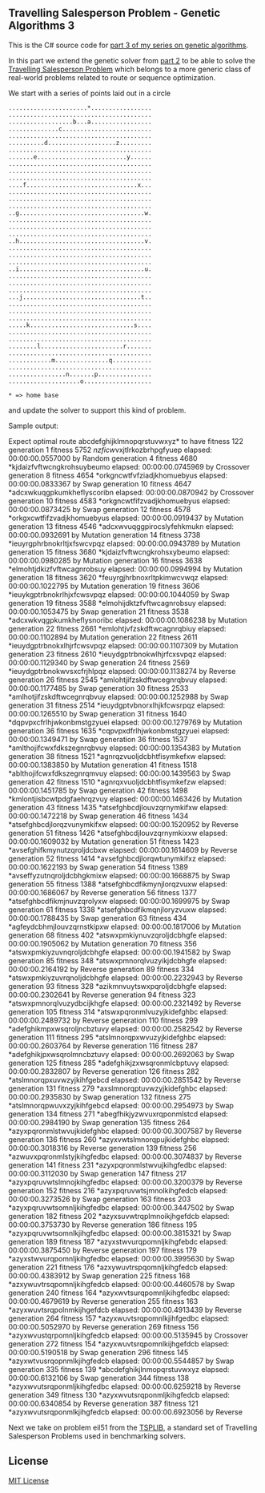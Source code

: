 ## Travelling Salesperson Problem - Genetic Algorithms 3

This is the C# source code for [part 3 of my series on genetic algorithms][part3].

In this part we extend the genetic solver from [part 2][part2] to be able to solve the [Travelling Salesperson Problem][wikipedia] which belongs to a more generic class of real-world problems related to route or sequence optimization.  

We start with a series of points laid out in a circle 

	......................*.................
	........................................
	..................b...a.................
	..............c.........................
	........................................
	..........d...................z.........
	........................................
	.......e.........................y......
	........................................
	........................................
	........................................
	....f...............................x...
	........................................
	........................................
	........................................
	..g...................................w.
	........................................
	........................................
	........................................
	..h...................................v.
	........................................
	........................................
	........................................
	..i...................................u.
	........................................
	........................................
	........................................
	...j.................................t..
	........................................
	........................................
	........................................
	.....k.............................s....
	........................................
	........................................
	........l.......................r.......
	........................................
	............m...............q...........
	........................................
	................n.......p...............
	....................o...................

	* => home base
	
and update the solver to support this kind of problem.	

Sample output:

Expect optimal route abcdefghijklmnopqrstuvwxyz* to have fitness 122
generation     1 fitness  5752 *nzficw*vxjtlrkozbrhpgfyuep  elapsed: 00:00:00.0557000 by Random
generation     4 fitness  4680 *kjdaizfvftwcngkrohsuybeumo  elapsed: 00:00:00.0745969 by Crossover
generation     8 fitness  4654 *orkgncwtfvfziadjkhomuebyus  elapsed: 00:00:00.0833367 by Swap
generation    10 fitness  4647 *adcxwkuqgpkumkheflyscoribn  elapsed: 00:00:00.0870942 by Crossover
generation    10 fitness  4583 *orkgncwtfifzvadjkhomuebyus  elapsed: 00:00:00.0873425 by Swap
generation    12 fitness  4578 *orkgxcwtfifzvadjkhomuebyus  elapsed: 00:00:00.0919437 by Mutation
generation    13 fitness  4546 *adcxwvuqggpirocslyfehkmukn  elapsed: 00:00:00.0932691 by Mutation
generation    14 fitness  3738 *ieuyrgphrbnokrltjxfswcvpqz  elapsed: 00:00:00.0943789 by Mutation
generation    15 fitness  3680 *kjdaizfvftwcngkrohsxybeumo  elapsed: 00:00:00.0980285 by Mutation
generation    16 fitness  3638 *elmohtjdkizfvftwcagnrobsuy  elapsed: 00:00:00.0994994 by Mutation
generation    18 fitness  3620 *feuyrgjhrbnoxrltpkimwcvwqz  elapsed: 00:00:00.1022795 by Mutation
generation    19 fitness  3606 *ieuykgptrbnokrlhjxfcwsvpqz  elapsed: 00:00:00.1044059 by Swap
generation    19 fitness  3588 *elmohijdktzfvftwcagnrobsuy  elapsed: 00:00:00.1053475 by Swap
generation    21 fitness  3538 *adcxwkvqgpkumkheflysnoribc  elapsed: 00:00:00.1086238 by Mutation
generation    22 fitness  2661 *emlohtjvfzskdftwcagnrqbiuy  elapsed: 00:00:00.1102894 by Mutation
generation    22 fitness  2611 *ieuydgptrbnokxlhjrfcwsvpqz  elapsed: 00:00:00.1107309 by Mutation
generation    23 fitness  2610 *ieuydgptrbnokwlhjrfcxsvpqz  elapsed: 00:00:00.1129340 by Swap
generation    24 fitness  2569 *ieuydgptrbnokwvsxcfrjhlpqz  elapsed: 00:00:00.1138274 by Reverse
generation    26 fitness  2545 *amlohtjifzskdftwcegnrqbvuy  elapsed: 00:00:00.1177485 by Swap
generation    30 fitness  2533 *amlhotjifzskdftwcegnrqbvuy  elapsed: 00:00:00.1252988 by Swap
generation    31 fitness  2514 *ieuydgptvbnorxlhjkfcwsrpqz  elapsed: 00:00:00.1265510 by Swap
generation    31 fitness  1640 *dqpvpxcfrlhjwkonbmstgzyuei  elapsed: 00:00:00.1279769 by Mutation
generation    36 fitness  1635 *cqpvpxdfrlhjwkonbmstgzyuei  elapsed: 00:00:00.1349471 by Swap
generation    36 fitness  1537 *amlthojifcwxfdkszegnrqbvuy  elapsed: 00:00:00.1354383 by Mutation
generation    38 fitness  1521 *agnrqzvuoljdcbhtfisymkefxw  elapsed: 00:00:00.1383850 by Mutation
generation    41 fitness  1518 *ablthojifcwxfdkszegnrqmvuy  elapsed: 00:00:00.1439563 by Swap
generation    42 fitness  1510 *agnrqxvuoljdcbhtfisymkefzw  elapsed: 00:00:00.1451785 by Swap
generation    42 fitness  1498 *kmlontjisbcwtpdgfaehrqzvuy  elapsed: 00:00:00.1463426 by Mutation
generation    43 fitness  1435 *atsefghbcdjlouvzqrnymkifxw  elapsed: 00:00:00.1472218 by Swap
generation    46 fitness  1434 *atsefghbcdjlorqzvunymkifxw  elapsed: 00:00:00.1520952 by Reverse
generation    51 fitness  1426 *atsefghbcdjlouvzqrnymkixxw  elapsed: 00:00:00.1609032 by Mutation
generation    51 fitness  1423 *avsefghifkmynutzqroljdcbxw  elapsed: 00:00:00.1614609 by Reverse
generation    52 fitness  1414 *avsefghbcdjlorqwtunymkifxz  elapsed: 00:00:00.1622193 by Swap
generation    54 fitness  1389 *avseffyzutnqroljdcbhgkmixw  elapsed: 00:00:00.1668875 by Swap
generation    55 fitness  1388 *atsefghbcdfikmynjlorqzvuxw  elapsed: 00:00:00.1686067 by Reverse
generation    56 fitness  1377 *atsefghbcdfikmjnuvzqrolyxw  elapsed: 00:00:00.1699975 by Swap
generation    61 fitness  1338 *atsefghbcdfikmqnjloryzvuxw  elapsed: 00:00:00.1788435 by Swap
generation    63 fitness   434 *agfeydcbhmjlouvzqrnstkipxw  elapsed: 00:00:00.1817006 by Mutation
generation    68 fitness   402 *atswxpmkiynuvzqroljdcbhgfe  elapsed: 00:00:00.1905062 by Mutation
generation    70 fitness   356 *atswxpmkiyzuvnqroljdcbhgfe  elapsed: 00:00:00.1941582 by Swap
generation    85 fitness   348 *atswxpmnorqlvuzyikjdcbhgfe  elapsed: 00:00:00.2164192 by Reverse
generation    89 fitness   334 *atswxpmkiyzuvrqnoljdcbhgfe  elapsed: 00:00:00.2232943 by Reverse
generation    93 fitness   328 *azikmnvuytswxpqroljdcbhgfe  elapsed: 00:00:00.2302641 by Reverse
generation    94 fitness   323 *atswxpmnorqlvuzydbcijkhgfe  elapsed: 00:00:00.2321492 by Reverse
generation   105 fitness   314 *atswxpqronmlvuzyjkidefghbc  elapsed: 00:00:00.2489732 by Reverse
generation   110 fitness   299 *adefghikmpxwsqroljncbztuvy  elapsed: 00:00:00.2582542 by Reverse
generation   111 fitness   295 *atslmnorqpxwvuzyjkidefghbc  elapsed: 00:00:00.2603764 by Reverse
generation   116 fitness   287 *adefghikjpxwsqrolmncbztuvy  elapsed: 00:00:00.2692063 by Swap
generation   125 fitness   285 *adefghikjzxwsqronmlcbptuvy  elapsed: 00:00:00.2832807 by Reverse
generation   126 fitness   282 *atslmnorqpxuvwzyjkihfgebcd  elapsed: 00:00:00.2851542 by Reverse
generation   131 fitness   279 *axslmnorqptuvwzyjkidefghbc  elapsed: 00:00:00.2935830 by Swap
generation   132 fitness   275 *atslmnorqpwuvxzyjkihfgebcd  elapsed: 00:00:00.2954973 by Swap
generation   134 fitness   271 *abegfhikjyzwvuxrqponmlstcd  elapsed: 00:00:00.2984190 by Swap
generation   135 fitness   264 *azyxpqronmlstwvujkidefghbc  elapsed: 00:00:00.3007587 by Reverse
generation   136 fitness   260 *azyxvwtslmnorqpujkidefghbc  elapsed: 00:00:00.3018316 by Reverse
generation   139 fitness   256 *azwuvxpqronmlstyjkihgfedbc  elapsed: 00:00:00.3074837 by Reverse
generation   141 fitness   231 *azyxpqronmlstwvujkihgfedbc  elapsed: 00:00:00.3112030 by Swap
generation   147 fitness   217 *azyxpqruvwtslmnojkihgfedbc  elapsed: 00:00:00.3200379 by Reverse
generation   152 fitness   216 *azyxpqruvwtsjmnolkihgfedcb  elapsed: 00:00:00.3273526 by Swap
generation   163 fitness   203 *azyxpqruvwtsomnljkihgfedbc  elapsed: 00:00:00.3447502 by Swap
generation   182 fitness   202 *azyxsuvwtrqplmnoikjhgefdcb  elapsed: 00:00:00.3753730 by Reverse
generation   186 fitness   195 *azyxpqruvwtsomnlkjihgfedbc  elapsed: 00:00:00.3815321 by Swap
generation   189 fitness   187 *azyxstwvurqpomnljkihgfebdc  elapsed: 00:00:00.3875450 by Reverse
generation   197 fitness   179 *azyxstwvurqpomnljkihgfedbc  elapsed: 00:00:00.3995630 by Swap
generation   221 fitness   176 *azxywuvtrspqomnljkihgfedcb  elapsed: 00:00:00.4383912 by Swap
generation   225 fitness   168 *azxywuvtrsqpomnljkihgfedcb  elapsed: 00:00:00.4460578 by Swap
generation   240 fitness   164 *azyxwvtsurqpomnljkihgfedbc  elapsed: 00:00:00.4679619 by Reverse
generation   255 fitness   163 *azyxwuvtsrqpolnmkijhgefdcb  elapsed: 00:00:00.4913439 by Reverse
generation   264 fitness   157 *azyxwuvtsrqpomnlkjihfgedbc  elapsed: 00:00:00.5052970 by Reverse
generation   269 fitness   156 *azyxwvustqrpomnljkihgfedcb  elapsed: 00:00:00.5135945 by Crossover
generation   272 fitness   154 *azyxwuvtsrqpomnlkijhgefdcb  elapsed: 00:00:00.5190518 by Swap
generation   296 fitness   145 *azyxwtvusrqopnmlkjihgfedcb  elapsed: 00:00:00.5544857 by Swap
generation   335 fitness   139 *abcdefghikjlnmopqrstuvwxyz  elapsed: 00:00:00.6132106 by Swap
generation   344 fitness   138 *azyxwvutsrqponmljkihgfedbc  elapsed: 00:00:00.6259218 by Reverse
generation   349 fitness   130 *azyxwvutsrqponmljkihgfedcb  elapsed: 00:00:00.6340854 by Reverse
generation   387 fitness   121 *azyxwvutsrqponmlkjihgfedcb  elapsed: 00:00:00.6923056 by Reverse
	
Next we take on problem eil51 from the [TSPLIB][tsplib], a standard set of Travelling Salesperson Problems used in benchmarking solvers.

	
## License		

[MIT License][mitlicense]

[mitlicense]: http://www.opensource.org/licenses/mit-license.php
[part2]: http://handcraftsman.wordpress.com/2011/06/04/genetic-programming-part-2-8-queens/
[part3]: http://handcraftsman.wordpress.com/2011/06/05/genetic-programming-part-3-route-optimization/
[wikipedia]: http://en.wikipedia.org/wiki/Travelling_salesman_problem
[tsplib]: http://comopt.ifi.uni-heidelberg.de/software/TSPLIB95/